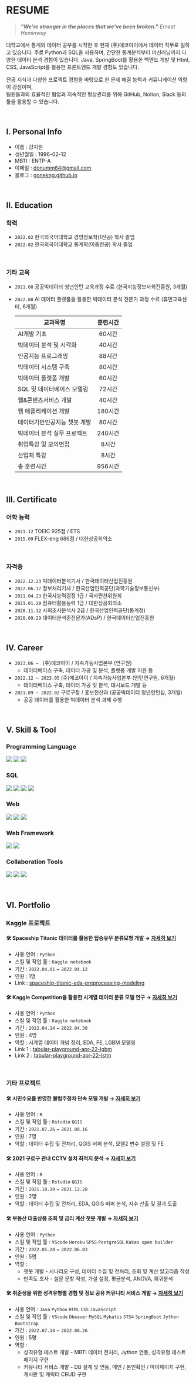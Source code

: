 # RESUME

> ***"We're stronger in the places that we've been broken."***
> *Ernest Heminway*

대학교에서 통계와 데이터 공부를 시작한 후 현재 (주)에코아이에서 데이터 직무로 일하고 있습니다.
주로 Python과 SQL을 사용하며, 간단한 통계분석부터 머신러닝까지 다양한 데이터 분석 경험이 있습니다.
Java, SpringBoot를 활용한 백엔드 개발 및 Html, CSS, JavaScript를 활용한 프론트엔드 개발 경험도 있습니다.  

전공 지식과 다양한 프로젝트 경험을 바탕으로 한 문제 해결 능력과 커뮤니케이션 역량이 강점이며,  
팀원들과의 효율적인 협업과 지속적인 형상관리를 위해 GitHub, Notion, Slack 등의 툴을 활용할 수 있습니다.  

<br>

## I. Personal Info

- 이름 : 강지원
- 생년월일 : 1996-02-12
- MBTI : ENTP-A
- 이메일 : donumm64@gmail.com
- 블로그 : [gonekng.github.io](http://gonekng.github.io)

<br>

## II. Education

### 학력
  - `2022.02` 한국외국어대학교 경영정보학(1전공) 학사 졸업
  - `2022.02` 한국외국어대학교 통계학(이중전공) 학사 졸업
<br>

### 기타 교육  
  - `2021.08` 공공빅데이터 청년인턴 교육과정 수료 (한국지능정보사회진흥원, 3개월)  
  - `2022.08` AI 데이터 플랫폼을 활용한 빅데이터 분석 전문가 과정 수료 (휴먼교육센터, 6개월)

    | 교과목명 | 훈련시간 |
    | --- | :---: |
    | AI개발 기초 | 60시간 |
    | 빅데이터 분석 및 시각화 | 40시간 |
    | 인공지능 프로그래밍 | 88시간 |
    | 빅데이터 시스템 구축 | 80시간 |
    | 빅데이터 플랫폼 개발 | 60시간 |
    | SQL 및 데이터베이스 모델링 | 72시간 |
    | 웹&콘텐츠서비스 개발 | 40시간 |
    | 웹 애플리케이션 개발 | 180시간 |
    | 데이터기반인공지능 챗봇 개발 | 80시간 |
    | 빅데이터 분석 실무 프로젝트 | 240시간 |
    | 취업특강 및 모의면접 | 8시간 |
    | 산업체 특강 | 8시간 |
    | 총 훈련시간 | 956시간 |

<br>

## III. Certificate

### 어학 능력
  - `2021.12` TOEIC 925점 / ETS
  - `2015.09` FLEX-eng 686점 / 대한상공회의소
<br>

### 자격증
  - `2022.12.23` 빅데이터분석기사 / 한국데이터산업진흥원
  - `2022.06.17` 정보처리기사 / 한국산업인력공단(과학기술정보통신부)
  - `2021.04.23` 한국사능력검정 1급 / 국사편찬위원회
  - `2021.01.29` 컴퓨터활용능력 1급 / 대한상공회의소
  - `2020.11.12` 사회조사분석사 2급 / 한국산업인력공단(통계청)
  - `2020.09.29` 데이터분석준전문가(ADsP) / 한국데이터산업진흥원

<br>

## IV.  Career

- `2023.06 ~ ` (주)에코아이 / 지속가능사업본부 (연구원)
  - 데이터베이스 구축, 데이터 가공 및 분석, 플랫폼 개발 지원 등
- `2022.12 ~ 2023.05` (주)에코아이 / 지속가능사업본부 (인턴연구원, 6개월)
  - 데이터베이스 구축, 데이터 가공 및 분석, 대시보드 개발 등
- `2021.09 ~ 2022.02` 구로구청 / 홍보전산과 (공공빅데이터 청년인턴십, 3개월)
  - 공공 데이터를 활용한 빅데이터 분석 과제 수행

<br>

## V.  Skill & Tool

<div>
  
  ### Programming Language
  <img src="https://img.shields.io/badge/Python-3766AB?style=flat-square&logo=Python&logoColor=white"/></a>
  <img src="https://img.shields.io/badge/R-276DC3?style=flat-square&logo=R&logoColor=white"/></a>
  <img src="https://img.shields.io/badge/Java-007396?style=flat-square&logo=OpenJDK&logoColor=white"/></a>
  
  ### SQL
  <img src="https://img.shields.io/badge/Oracle-F80000?style=flat-square&logo=Oracle&logoColor=white"/></a>
  <img src="https://img.shields.io/badge/MySQL-4479A1?style=flat-square&logo=MySQL&logoColor=white"/></a>
  <img src="https://img.shields.io/badge/SQLite-003B57?style=flat-square&logo=SQLite&logoColor=white"/></a>
  <img src="https://img.shields.io/badge/PostgreSQL-4169E1?style=flat-square&logo=PostgreSQL&logoColor=white"/></a>
  
  ### Web
  <img src="https://img.shields.io/badge/HTML-E34F26?style=flat-square&logo=HTML5&logoColor=white"/></a>
  <img src="https://img.shields.io/badge/CSS-1572B6?style=flat-square&logo=CSS3&logoColor=white"/></a>
  <img src="https://img.shields.io/badge/JavaScript-F9A03C?style=flat-square&logo=JavaScript&logoColor=white"/></a>
  
  ### Web Framework
  <img src="https://img.shields.io/badge/Spring-6DB33F?style=flat-square&logo=Spring&logoColor=white"/></a>
  <img src="https://img.shields.io/badge/SpringBoot-6DB33F?style=flat-square&logo=SpringBoot&logoColor=white"/></a>
  
  ### Collaboration Tools
  <img src="https://img.shields.io/badge/Git-F05032?style=flat-square&logo=Git&logoColor=white"/></a>
  <img src="https://img.shields.io/badge/GitHub-181717?style=flat-square&logo=GitHub&logoColor=white"/></a>
  <img src="https://img.shields.io/badge/Notion-000000?style=flat-square&logo=Notion&logoColor=white"/></a>

</div>

<br>

## VI. Portfolio

### Kaggle 프로젝트
#### 🛠 Spaceship Titanic 데이터를 활용한 탑승유무 분류모형 개발 → [자세히 보기](https://github.com/gonekng/Project/tree/main/Kaggle_Project/Spaceship_Titanic)
  - 사용 언어 : `Python`  
  - 스킬 및 작업 툴 : `Kaggle notebook`  
  - 기간 : `2022.04.01` ~ `2022.04.12`  
  - 인원 : 1명  
  - Link : [spaceship-titanic-eda-preprocessing-modeling](https://www.kaggle.com/code/jiwonkng/spaceship-titanic-eda-preprocessing-modeling)  

#### 🛠 Kaggle Competition을 활용한 시계열 데이터 분류 모델 연구 → [자세히 보기](https://github.com/gonekng/Project/tree/main/Kaggle_Project/TPS_Apr22)
  - 사용 언어 : `Python`  
  - 스킬 및 작업 툴 : `Kaggle notebook`  
  - 기간 : `2022.04.14` ~ `2022.04.30`  
  - 인원 : 4명  
  - 역할 : 시계열 데이터 개념 정리, EDA, FE, LGBM 모델링  
  - Link 1 : [tabular-playground-apr-22-lgbm](https://www.kaggle.com/code/jiwonkng/tabular-playground-apr-22)  
  - Link 2 : [tabular-playground-apr-22-lstm](https://www.kaggle.com/code/taehyeon0915/tabular-playground-apr-22-lstm)  

<br>

### 기타 프로젝트
#### 🛠 시민수요를 반영한 불법주정차 단속 모델 개발 → [자세히 보기](https://github.com/gonekng/Project/tree/main/Illegal_Parking_Crackdown)
  - 사용 언어 : `R`  
  - 스킬 및 작업 툴 : `Rstudio` `QGIS`  
  - 기간 : `2021.07.26` ~ `2021.08.16`  
  - 인원 : 7명  
  - 역할 : 데이터 수집 및 전처리, QGIS 버퍼 분석, 모델2 변수 설정 및 FE  

#### 🛠 2021 구로구 관내 CCTV 설치 최적지 분석 → [자세히 보기](https://github.com/gonekng/Project/tree/main/CCTV_Optimization)
  - 사용 언어 : `R`  
  - 스킬 및 작업 툴 : `Rstudio` `QGIS`  
  - 기간 : `2021.10.19` ~ `2021.12.28`  
  - 인원 : 2명  
  - 역할 : 데이터 수집 및 전처리, EDA, QGIS 버퍼 분석, 지수 산출 및 결과 도출  
  
#### 🛠 부동산 대출상품 조회 및 금리 계산 챗봇 개발 → [자세히 보기](https://github.com/gonekng/Project/tree/main/Estate_Loan_Chatbot)
  - 사용 언어 : `Python`  
  - 스킬 및 작업 툴 : `VScode` `Heroku` `SPSS` `PostgreSQL` `Kakao open builder`  
  - 기간 : `2022.05.20` ~ `2022.06.03`  
  - 인원 : 5명  
  - 역할 :  
    - 챗봇 개발 - 시나리오 구성, 데이터 수집 및 전처리, 조회 및 계산 알고리즘 작성  
    - 만족도 조사 - 설문 문항 작성, 가설 설정, 평균분석, ANOVA, 회귀분석  
  
#### 🛠 취준생을 위한 성격유형별 경험 및 정보 공유 커뮤니티 서비스 개발 → [자세히 보기](https://github.com/gonekng/Project/tree/main/Job_Seeker_Community)
  - 사용 언어 : `Java` `Python` `HTML` `CSS` `JavaScript`  
  - 스킬 및 작업 툴 : `VScode` `Dbeaver` `MySQL` `Mybatis` `STS4` `SpringBoot` `Jython` `Bootstrap`  
  - 기간 : `2022.07.14` ~ `2022.08.26`  
  - 인원 : 5명  
  - 역할 :  
    - 성격유형 테스트 개발 - MBTI 데이터 전처리, Jython 연동, 성격유형 테스트 페이지 구현  
    - 커뮤니티 서비스 개발 - DB 설계 및 연동, 메인 / 본인확인 / 마이페이지 구현, 게시판 및 캐릭터 CRUD 구현  